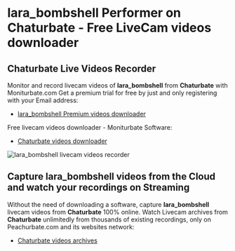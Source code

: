 # lara_bombshell Performer on Chaturbate - Free LiveCam videos downloader

## Chaturbate Live Videos Recorder

Monitor and record livecam videos of **lara_bombshell** from **Chaturbate** with Moniturbate.com
Get a premium trial for free by just and only registering with your Email address:
* [lara_bombshell Premium videos downloader](https://moniturbate.com/request-demo-licence-key.html)

Free livecam videos downloader - Moniturbate Software:
* [Chaturbate videos downloader](https://moniturbate.com/moniturbate-download-software.html)

![lara_bombshell livecam videos recorder](https://peachurnet.com/templates/moniturbate-software.png)


## Capture lara_bombshell videos from the Cloud and watch your recordings on Streaming

Without the need of downloading a software, capture **lara_bombshell** livecam videos from **Chaturbate** 100% online.
Watch Livecam archives from **Chaturbate** unlimitedly from thousands of existing recordings, only on Peachurbate.com and its websites network:
* [Chaturbate videos archives](https://peachurnet.com/)